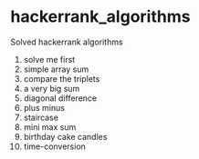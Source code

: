 # hackerrank_algorithms

Solved hackerrank algorithms
1. solve me first 
2. simple array sum
3. compare the triplets
4. a very big sum
5. diagonal difference
6. plus minus
7. staircase
8. mini max sum
9. birthday cake candles
10. time-conversion